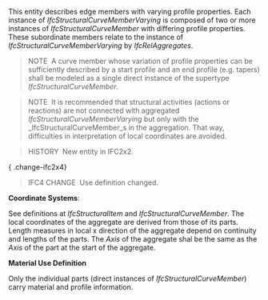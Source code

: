 This entity describes edge members with varying profile properties. Each instance of _IfcStructuralCurveMemberVarying_ is composed of two or more instances of _IfcStructuralCurveMember_ with differing profile properties. These subordinate members relate to the instance of _IfcStructuralCurveMemberVarying_ by _IfcRelAggregates_.

> NOTE&nbsp; A curve member whose variation of profile properties can be sufficiently described by a start profile and an end profile (e.g. tapers) shall be modeled as a single direct instance of the supertype _IfcStructuralCurveMember_.

> NOTE&nbsp; It is recommended that structural activities (actions or reactions) are not connected with aggregated _IfcStructuralCurveMemberVarying_ but only with the _IfcStructuralCurveMember_s in the aggregation. That way, difficulties in interpretation of local coordinates are avoided.

> HISTORY&nbsp; New entity in IFC2x2.

{ .change-ifc2x4}
> IFC4 CHANGE&nbsp; Use definition changed.

****Coordinate Systems****:

See definitions at _IfcStructuralItem_ and _IfcStructuralCurveMember_. The local coordinates of the aggregate are derived from those of its parts. Length measures in local x direction of the aggregate depend on continuity and lengths of the parts. The _Axis_ of the aggregate shal be the same as the _Axis_ of the part at the start of the aggregate.

****Material Use Definition****

Only the individual parts (direct instances of _IfcStructuralCurveMember_) carry material and profile information.
